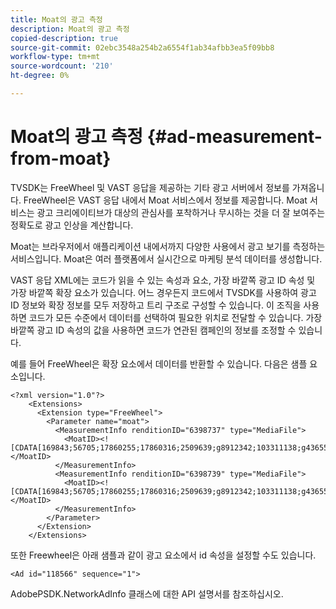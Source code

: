 ```yaml
---
title: Moat의 광고 측정
description: Moat의 광고 측정
copied-description: true
source-git-commit: 02ebc3548a254b2a6554f1ab34afbb3ea5f09bb8
workflow-type: tm+mt
source-wordcount: '210'
ht-degree: 0%

---
```


# Moat의 광고 측정 {#ad-measurement-from-moat}

TVSDK는 FreeWheel 및 VAST 응답을 제공하는 기타 광고 서버에서 정보를 가져옵니다. FreeWheel은 VAST 응답 내에서 Moat 서비스에서 정보를 제공합니다. Moat 서비스는 광고 크리에이티브가 대상의 관심사를 포착하거나 무시하는 것을 더 잘 보여주는 정확도로 광고 인상을 계산합니다.

Moat는 브라우저에서 애플리케이션 내에서까지 다양한 사용에서 광고 보기를 측정하는 서비스입니다. Moat은 여러 플랫폼에서 실시간으로 마케팅 분석 데이터를 생성합니다.

VAST 응답 XML에는 코드가 읽을 수 있는 속성과 요소, 가장 바깥쪽 광고 ID 속성 및 가장 바깥쪽 확장 요소가 있습니다. 어느 경우든지 코드에서 TVSDK를 사용하여 광고 ID 정보와 확장 정보를 모두 저장하고 트리 구조로 구성할 수 있습니다. 이 조직을 사용하면 코드가 모든 수준에서 데이터를 선택하여 필요한 위치로 전달할 수 있습니다. 가장 바깥쪽 광고 ID 속성의 값을 사용하면 코드가 연관된 캠페인의 정보를 조정할 수 있습니다.

예를 들어 FreeWheel은 확장 요소에서 데이터를 반환할 수 있습니다. 다음은 샘플 요소입니다.

```
<?xml version="1.0"?> 
    <Extensions> 
      <Extension type="FreeWheel"> 
        <Parameter name="moat"> 
          <MeasurementInfo renditionID="6398737" type="MediaFile"> 
            <MoatID><![CDATA[169843;56705;17860255;17860316;2509639;g8912342;103311138;g436558;530633]]></MoatID> 
          </MeasurementInfo> 
          <MeasurementInfo renditionID="6398739" type="MediaFile"> 
            <MoatID><![CDATA[169843;56705;17860255;17860316;2509639;g8912342;103311138;g436558;530633]]></MoatID> 
          </MeasurementInfo> 
        </Parameter> 
      </Extension> 
    </Extensions> 
```

또한 Freewheel은 아래 샘플과 같이 광고 요소에서 id 속성을 설정할 수도 있습니다.

```
<Ad id="118566" sequence="1">
```

AdobePSDK.NetworkAdInfo 클래스에 대한 API 설명서를 참조하십시오.

